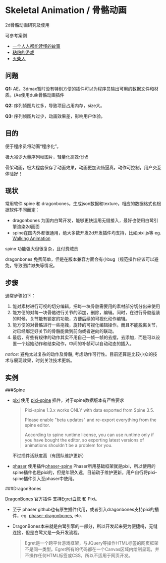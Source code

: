 # Skeletal Animation / 骨骼动画

2d骨骼动画研究及使用

可参考案例

- [一个人人都能读懂的故事](http://youandme.heymeo.net/)
- [粘粘的游戏](http://tgc.qq.com/act/a20161205h5sp/index.html)
- [火柴人](http://alloyteam.github.io/AlloyStick/demo_simple.html)






## 问题

**Q1:** AE，3dmax暂时没有特别方便的插件可以为程序员输出可用的数据文件和材质。(Ae使用duik骨骼动画插件

**Q2:** 序列帧图片过多，导致项目占用内存，size大。

**Q3:** 序列帧图片过少，动画效果差，影响用户体验。





## 目的

便于程序员将动画“程序化”。

极大减少大量序列帧图片，轻量化高效化h5

骨架动画，极大程度保存了动画效果，动画更加流畅逼真，动作可控制，用户交互体验好！





## 现状

常用软件 spine  和  dragonbones，生成json数据和texture，相应的数据格式也根据软件不同而定：

- dragonbones 为国内白鹭开发，能够更快运用无缝接入，最好也使用白鹭引擎渲染2d画面
- spine在国内外都很通用，绝大多数开发2d开发插件均支持，比如pixi.js等 eg. [Walking Animation](http://pixijs.github.io/examples/#/spine/spineboy.js) 

spine 功能强大但很复杂，且付费贼贵

dragonbones  免费简单，但是在版本兼容方面会有小bug（规范操作应该可以避免，导致图片缺失等情况。





## 步骤

通常步骤如下：

1. 能对素材进行可视的切分编辑，把每一块骨骼需要用的素材部分切分出来使用
2. 能方便的对每一块骨骼进行关节的添加，删除，编辑。同时，在进行骨骼组装的时候，关节能有锁定的功能，方便后续的可视化动作编辑。
3. 能方便的对骨骼进行一些拖拽，旋转的可视化编辑操作。而且不能脱离关节，对已经绑定好关节的骨骼能做到前向或者逆向的联动。
4. 最后，有些有规律的动作其实不用自己一帧一帧的去摆，去添加，而是可以设置一个起始动作和结束动作，中间的补帧可以自动动态的插入。

*notice:* 避免太过复杂的动作及骨骼, 考虑动作可行性。目前还算是比较小众的技术与展现效果，时刻关注技术更新。





## 实例

###Spine

- [pixi](http://www.pixijs.com/) 使用 [pixi-spine](https://github.com/pixijs/pixi-spine) 插件，对于spine数据版本有严格要求

  >Pixi-spine 1.3.x works ONLY with data exported from Spine 3.5.
  >
  >Please enable "beta updates" and re-export everything from the spine editor.
  >
  >According to spine runtime license, you can use runtime only if you have bought the editor, so exporting latest versions of animations shouldn't be a problem for you.

  不过插件活跃度高（有团队维护更新）

- [phaser](http://phaser.io/) 使用插件[phaser-spine](https://github.com/orange-games/phaser-spine)
  Phaser所用基础框架就是pixi，所以使用的spine插件也是pixi的，但是年限久远，目前疏于维护更新。用户自行将pixi-spine插件引入至phaser中使用。


###DragonBones

[DragonBones](https://github.com/DragonBones/DragonBonesJS) 官方插件 支持[Egret白鹭](http://developer.egret.com/cn/) 和 Pixi。

- 至于 phaser github也有原生插件代用，或者引入dragonbones支持pixi的插件，eg. [phaser-dragonbones](https://github.com/raksa/phaser-dragonbones), etc.



- DragonBones本来就是白鹭引擎的一部分，所以开发起来更为便捷吗，无缝连接，但是白鹭又是一条开发流程。

  > Egret是一个跨平台游戏框架，与JQuery等操作HTML标签的网页框架不是同一类型。Egret所有的代码都在一个Canvas区域内绘制呈现，并不操作任何HTML标签或CSS，所以不适用于网页开发。



